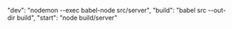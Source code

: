 "dev": "nodemon --exec babel-node src/server",
"build": "babel src --out-dir build",
"start": "node build/server"
